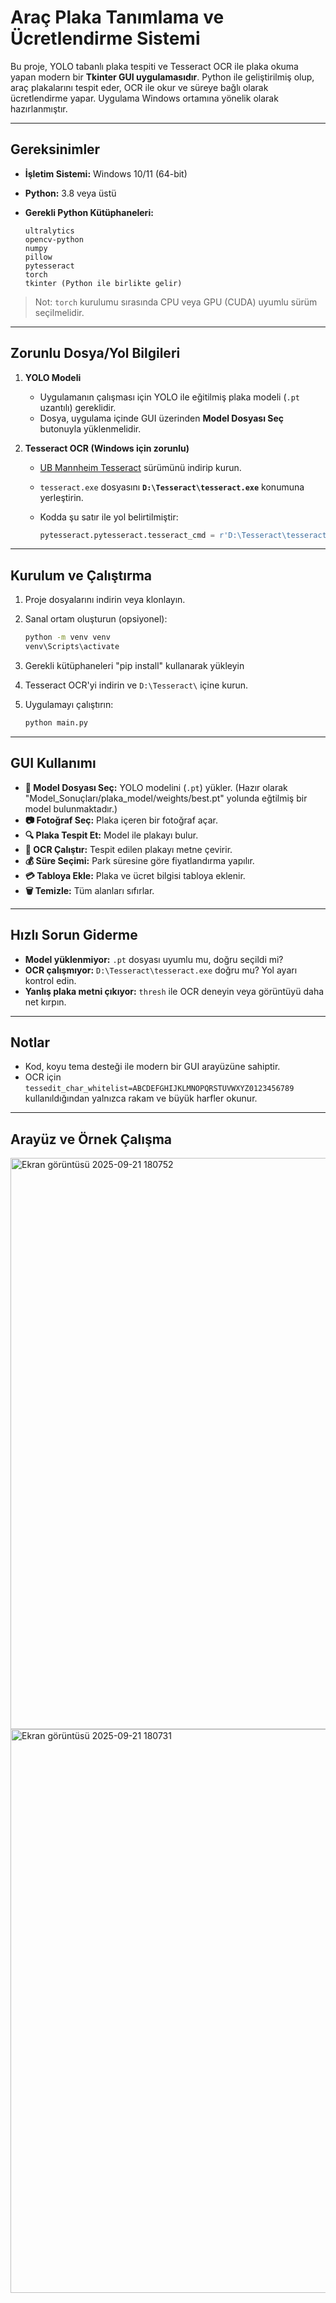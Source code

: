 # Araç Plaka Tanımlama ve Ücretlendirme Sistemi

Bu proje, YOLO tabanlı plaka tespiti ve Tesseract OCR ile plaka okuma yapan modern bir **Tkinter GUI uygulamasıdır**. Python ile geliştirilmiş olup, araç plakalarını tespit eder, OCR ile okur ve süreye bağlı olarak ücretlendirme yapar. Uygulama Windows ortamına yönelik olarak hazırlanmıştır.

---

## Gereksinimler

* **İşletim Sistemi:** Windows 10/11 (64-bit)
* **Python:** 3.8 veya üstü
* **Gerekli Python Kütüphaneleri:**

  ```text
  ultralytics
  opencv-python
  numpy
  pillow
  pytesseract
  torch
  tkinter (Python ile birlikte gelir)
  ```

> Not: `torch` kurulumu sırasında CPU veya GPU (CUDA) uyumlu sürüm seçilmelidir.

---

## Zorunlu Dosya/Yol Bilgileri

1. **YOLO Modeli**

   * Uygulamanın çalışması için YOLO ile eğitilmiş plaka modeli (`.pt` uzantılı) gereklidir.
   * Dosya, uygulama içinde GUI üzerinden **Model Dosyası Seç** butonuyla yüklenmelidir.

2. **Tesseract OCR (Windows için zorunlu)**

   * [UB Mannheim Tesseract](https://github.com/UB-Mannheim/tesseract/wiki) sürümünü indirip kurun.
   * `tesseract.exe` dosyasını **`D:\Tesseract\tesseract.exe`** konumuna yerleştirin.
   * Kodda şu satır ile yol belirtilmiştir:

     ```python
     pytesseract.pytesseract.tesseract_cmd = r'D:\Tesseract\tesseract.exe'
     ```

---
## Kurulum ve Çalıştırma

1. Proje dosyalarını indirin veya klonlayın.
2. Sanal ortam oluşturun (opsiyonel):

   ```bash
   python -m venv venv
   venv\Scripts\activate
   ```
3. Gerekli kütüphaneleri "pip install" kullanarak yükleyin
4. Tesseract OCR'yi indirin ve `D:\Tesseract\` içine kurun.
5. Uygulamayı çalıştırın:

   ```bash
   python main.py
   ```

---

## GUI Kullanımı

* **📁 Model Dosyası Seç:** YOLO modelini (`.pt`) yükler. (Hazır olarak "Model_Sonuçları/plaka_model/weights/best.pt" yolunda eğtilmiş bir model bulunmaktadır.)
* **📷 Fotoğraf Seç:** Plaka içeren bir fotoğraf açar.
* **🔍 Plaka Tespit Et:** Model ile plakayı bulur.
* **📝 OCR Çalıştır:** Tespit edilen plakayı metne çevirir.
* **💰 Süre Seçimi:** Park süresine göre fiyatlandırma yapılır.
* **💳 Tabloya Ekle:** Plaka ve ücret bilgisi tabloya eklenir.
* **🗑️ Temizle:** Tüm alanları sıfırlar.

---

## Hızlı Sorun Giderme

* **Model yüklenmiyor:** `.pt` dosyası uyumlu mu, doğru seçildi mi?
* **OCR çalışmıyor:** `D:\Tesseract\tesseract.exe` doğru mu? Yol ayarı kontrol edin.
* **Yanlış plaka metni çıkıyor:** `thresh` ile OCR deneyin veya görüntüyü daha net kırpın.

---

## Notlar

* Kod, koyu tema desteği ile modern bir GUI arayüzüne sahiptir.
* OCR için `tessedit_char_whitelist=ABCDEFGHIJKLMNOPQRSTUVWXYZ0123456789` kullanıldığından yalnızca rakam ve büyük harfler okunur.

---
## Arayüz ve Örnek Çalışma

<img width="1615" height="914" alt="Ekran görüntüsü 2025-09-21 180752" src="https://github.com/user-attachments/assets/2e215490-d252-4251-9e5d-dd32b123420c" />
<img width="1716" height="902" alt="Ekran görüntüsü 2025-09-21 180731" src="https://github.com/user-attachments/assets/e8568131-a9e8-4868-9cd2-e2795dcb6346" />

